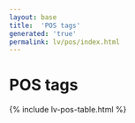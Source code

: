 ```yaml
---
layout: base
title:  'POS tags'
generated: 'true'
permalink: lv/pos/index.html
---
```


# POS tags

{% include lv-pos-table.html %}
